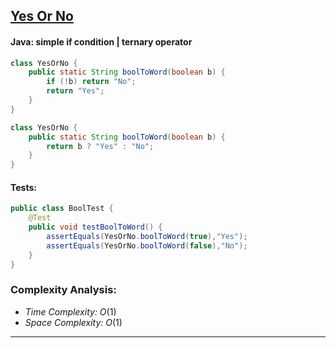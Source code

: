 ## [Yes Or No](https://www.codewars.com/kata/53369039d7ab3ac506000467/)

#### Java: simple if condition | ternary operator
```java
class YesOrNo {
    public static String boolToWord(boolean b) {
        if (!b) return "No";
        return "Yes";
    }
}
```
```java
class YesOrNo {
    public static String boolToWord(boolean b) {
        return b ? "Yes" : "No";
    }
}
```
#### Tests:
```java
public class BoolTest {
    @Test
    public void testBoolToWord() {
        assertEquals(YesOrNo.boolToWord(true),"Yes");
        assertEquals(YesOrNo.boolToWord(false),"No");
    }
}
```

<!-- #### Go:
```go
func solution() {

}
```

#### Tests:
```go
func solution() {

}
``` -->

### Complexity Analysis:

- *Time Complexity:* $O(1)$
- *Space Complexity:* $O(1)$

---